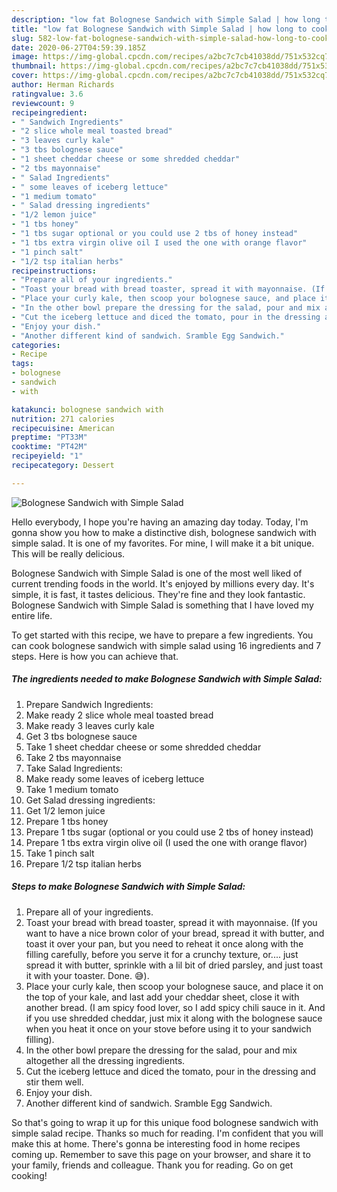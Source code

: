 ```yaml
---
description: "low fat Bolognese Sandwich with Simple Salad | how long to cook Bolognese Sandwich with Simple Salad"
title: "low fat Bolognese Sandwich with Simple Salad | how long to cook Bolognese Sandwich with Simple Salad"
slug: 582-low-fat-bolognese-sandwich-with-simple-salad-how-long-to-cook-bolognese-sandwich-with-simple-salad
date: 2020-06-27T04:59:39.185Z
image: https://img-global.cpcdn.com/recipes/a2bc7c7cb41038dd/751x532cq70/bolognese-sandwich-with-simple-salad-recipe-main-photo.jpg
thumbnail: https://img-global.cpcdn.com/recipes/a2bc7c7cb41038dd/751x532cq70/bolognese-sandwich-with-simple-salad-recipe-main-photo.jpg
cover: https://img-global.cpcdn.com/recipes/a2bc7c7cb41038dd/751x532cq70/bolognese-sandwich-with-simple-salad-recipe-main-photo.jpg
author: Herman Richards
ratingvalue: 3.6
reviewcount: 9
recipeingredient:
- " Sandwich Ingredients"
- "2 slice whole meal toasted bread"
- "3 leaves curly kale"
- "3 tbs bolognese sauce"
- "1 sheet cheddar cheese or some shredded cheddar"
- "2 tbs mayonnaise"
- " Salad Ingredients"
- " some leaves of iceberg lettuce"
- "1 medium tomato"
- " Salad dressing ingredients"
- "1/2 lemon juice"
- "1 tbs honey"
- "1 tbs sugar optional or you could use 2 tbs of honey instead"
- "1 tbs extra virgin olive oil I used the one with orange flavor"
- "1 pinch salt"
- "1/2 tsp italian herbs"
recipeinstructions:
- "Prepare all of your ingredients."
- "Toast your bread with bread toaster, spread it with mayonnaise. (If you want to have a nice brown color of your bread, spread it with butter, and toast it over your pan, but you need to reheat it once along with the filling carefully, before you serve it for a crunchy texture, or.... just spread it with butter, sprinkle with a lil bit of dried parsley, and just toast it with your toaster. Done. 😅)."
- "Place your curly kale, then scoop your bolognese sauce, and place it on the top of your kale, and last add your cheddar sheet, close it with another bread. (I am spicy food lover, so I add spicy chili sauce in it. And if you use shredded cheddar, just mix it along with the bolognese sauce when you heat it once on your stove before using it to your sandwich filling)."
- "In the other bowl prepare the dressing for the salad, pour and mix altogether all the dressing ingredients."
- "Cut the iceberg lettuce and diced the tomato, pour in the dressing and stir them well."
- "Enjoy your dish."
- "Another different kind of sandwich. Sramble Egg Sandwich."
categories:
- Recipe
tags:
- bolognese
- sandwich
- with

katakunci: bolognese sandwich with 
nutrition: 271 calories
recipecuisine: American
preptime: "PT33M"
cooktime: "PT42M"
recipeyield: "1"
recipecategory: Dessert

---
```



![Bolognese Sandwich with Simple Salad](https://img-global.cpcdn.com/recipes/a2bc7c7cb41038dd/751x532cq70/bolognese-sandwich-with-simple-salad-recipe-main-photo.jpg)

Hello everybody, I hope you're having an amazing day today. Today, I'm gonna show you how to make a distinctive dish, bolognese sandwich with simple salad. It is one of my favorites. For mine, I will make it a bit unique. This will be really delicious.



Bolognese Sandwich with Simple Salad is one of the most well liked of current trending foods in the world. It's enjoyed by millions every day. It's simple, it is fast, it tastes delicious. They're fine and they look fantastic. Bolognese Sandwich with Simple Salad is something that I have loved my entire life.


To get started with this recipe, we have to prepare a few ingredients. You can cook bolognese sandwich with simple salad using 16 ingredients and 7 steps. Here is how you can achieve that.

<!--inarticleads1-->

##### The ingredients needed to make Bolognese Sandwich with Simple Salad:

1. Prepare  Sandwich Ingredients:
1. Make ready 2 slice whole meal toasted bread
1. Make ready 3 leaves curly kale
1. Get 3 tbs bolognese sauce
1. Take 1 sheet cheddar cheese or some shredded cheddar
1. Take 2 tbs mayonnaise
1. Take  Salad Ingredients:
1. Make ready  some leaves of iceberg lettuce
1. Take 1 medium tomato
1. Get  Salad dressing ingredients:
1. Get 1/2 lemon juice
1. Prepare 1 tbs honey
1. Prepare 1 tbs sugar (optional or you could use 2 tbs of honey instead)
1. Prepare 1 tbs extra virgin olive oil (I used the one with orange flavor)
1. Take 1 pinch salt
1. Prepare 1/2 tsp italian herbs




<!--inarticleads2-->

##### Steps to make Bolognese Sandwich with Simple Salad:

1. Prepare all of your ingredients.
1. Toast your bread with bread toaster, spread it with mayonnaise. (If you want to have a nice brown color of your bread, spread it with butter, and toast it over your pan, but you need to reheat it once along with the filling carefully, before you serve it for a crunchy texture, or.... just spread it with butter, sprinkle with a lil bit of dried parsley, and just toast it with your toaster. Done. 😅).
1. Place your curly kale, then scoop your bolognese sauce, and place it on the top of your kale, and last add your cheddar sheet, close it with another bread. (I am spicy food lover, so I add spicy chili sauce in it. And if you use shredded cheddar, just mix it along with the bolognese sauce when you heat it once on your stove before using it to your sandwich filling).
1. In the other bowl prepare the dressing for the salad, pour and mix altogether all the dressing ingredients.
1. Cut the iceberg lettuce and diced the tomato, pour in the dressing and stir them well.
1. Enjoy your dish.
1. Another different kind of sandwich. Sramble Egg Sandwich.




So that's going to wrap it up for this unique food bolognese sandwich with simple salad recipe. Thanks so much for reading. I'm confident that you will make this at home. There's gonna be interesting food in home recipes coming up. Remember to save this page on your browser, and share it to your family, friends and colleague. Thank you for reading. Go on get cooking!
